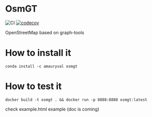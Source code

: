 OsmGT
====

![CI](https://github.com/wiralyki/osmgt/workflows/CI/badge.svg?branch=master)
[![codecov](https://codecov.io/gh/wiralyki/osmgt/branch/master/graph/badge.svg)](https://codecov.io/gh/wiralyki/osmgt)


OpenStreetMap based on graph-tools

# How to install it 
```
conda install -c amauryval osmgt
```


# How to test it 
```
docker build -t osmgt . && docker run -p 8888:8888 osmgt:latest
```

check example.html example (doc is coming)
